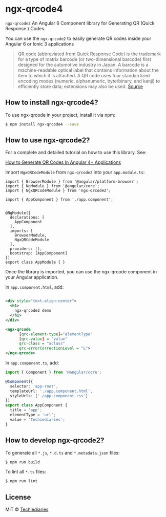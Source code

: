 # ngx-qrcode4

`ngx-qrcode2` An Angular 6  Component library for Generating QR (Quick Response ) Codes.

You can use the `ngx-qrcode2` to easily generate QR codes inside your Angular 6 or Ionic 3 applications 

>QR code (abbreviated from Quick Response Code) is the trademark for a type of matrix barcode (or two-dimensional barcode) first designed for the automotive industry in Japan. A barcode is a machine-readable optical label that contains information about the item to which it is attached. A QR code uses four standardized encoding modes (numeric, alphanumeric, byte/binary, and kanji) to efficiently store data; extensions may also be used. [Source](https://en.wikipedia.org/wiki/QR_code)

## How to install ngx-qrcode4?

To use ngx-qrcode in your project, install it via npm:

```bash
$ npm install ngx-qrcode4 --save
```

## How to use ngx-qrcode2?

For a complete and detailed tutorial on how to use this library. See:

[How to Generate QR Codes In Angular 4+ Applications ](https://www.techiediaries.com/generate-qrcodes-angular)


Import `NgxQRCodeModule` from `ngx-qrcode2`  into your `app.module.ts`:

```
import { BrowserModule } from '@angular/platform-browser';
import { NgModule } from '@angular/core';
import { NgxQRCodeModule } from 'ngx-qrcode2';

import { AppComponent } from './app.component';


@NgModule({
  declarations: [
    AppComponent
  ],
  imports: [
    BrowserModule,
    NgxQRCodeModule
  ],
  providers: [],
  bootstrap: [AppComponent]
})
export class AppModule { }
```


Once the library is imported, you can use the ngx-qrcode component in your Angular application.

In `app.component.html`, add:
```xml

<div style="text-align:center">
  <h1>
    ngx-qrcode2 demo 
  </h1>
</div>

<ngx-qrcode 
      [qrc-element-type]="elementType" 
      [qrc-value] = "value"
      qrc-class = "aclass"
      qrc-errorCorrectionLevel = "L">
</ngx-qrcode>

```
In `app.component.ts`, add:

```ts
import { Component } from '@angular/core';

@Component({
  selector: 'app-root',
  templateUrl: './app.component.html',
  styleUrls: ['./app.component.css']
})
export class AppComponent {
  title = 'app';
  elementType = 'url';
  value = 'Techiediaries';
}
```


## How to develop ngx-qrcode2?

To generate all `*.js`, `*.d.ts` and `*.metadata.json` files:

```bash
$ npm run build
```

To lint all `*.ts` files:

```bash
$ npm run lint
```

## License

MIT © [Techiediaries](mailto:techiediaries9@gmail.com)
